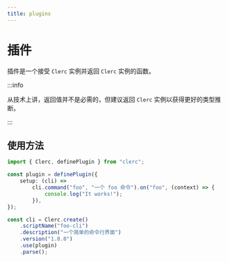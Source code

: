 ```yaml
---
title: plugins
---
```


# 插件

插件是一个接受 `Clerc` 实例并返回 `Clerc` 实例的函数。

:::info

从技术上讲，返回值并不是必需的，但建议返回 `Clerc` 实例以获得更好的类型推断。

:::

## 使用方法

```ts
import { Clerc, definePlugin } from "clerc";

const plugin = definePlugin({
	setup: (cli) =>
		cli.command("foo", "一个 foo 命令").on("foo", (context) => {
			console.log("It works!");
		}),
});

const cli = Clerc.create()
	.scriptName("foo-cli")
	.description("一个简单的命令行界面")
	.version("1.0.0")
	.use(plugin)
	.parse();
```
